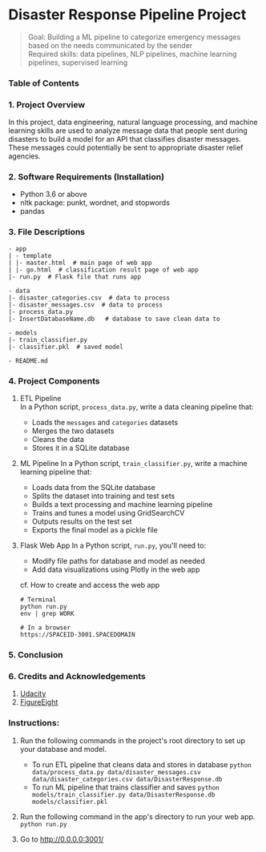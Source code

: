 # Disaster Response Pipeline Project
> Goal: Building a ML pipeline to categorize emergency messages based on the needs communicated by the sender <br>
> Required skills: data pipelines, NLP pipelines, machine learning pipelines, supervised learning

### Table of Contents

### 1. Project Overview
In this project, data engineering, natural language processing, and machine learning skills are used to analyze message data that people sent during disasters to build a model for an API that classifies disaster messages. These messages could potentially be sent to appropriate disaster relief agencies.

### 2. Software Requirements (Installation)
  * Python 3.6 or above
  * nltk package: punkt, wordnet, and stopwords
  * pandas

### 3. File Descriptions
  ```
  - app
  | - template
  | |- master.html  # main page of web app
  | |- go.html  # classification result page of web app
  |- run.py  # Flask file that runs app
  
  - data
  |- disaster_categories.csv  # data to process 
  |- disaster_messages.csv  # data to process
  |- process_data.py
  |- InsertDatabaseName.db   # database to save clean data to
  
  - models
  |- train_classifier.py
  |- classifier.pkl  # saved model 
  
  - README.md

  ```

### 4. Project Components
  1. ETL Pipeline  
     In a Python script, `process_data.py`, write a data cleaning pipeline that:  
     * Loads the `messages` and `categories` datasets  
     * Merges the two datasets
     * Cleans the data
     * Stores it in a SQLite database

  2. ML Pipeline
     In a Python script, `train_classifier.py`, write a machine learning pipeline that:
      * Loads data from the SQLite database
      * Splits the dataset into training and test sets
      * Builds a text processing and machine learning pipeline
      * Trains and tunes a model using GridSearchCV
      * Outputs results on the test set
      * Exports the final model as a pickle file

  3. Flask Web App
     In a Python script, `run.py`, you'll need to:
      * Modify file paths for database and model as needed
      * Add data visualizations using Plotly in the web app

     cf. How to create and access the web app
     ```
     # Terminal
     python run.py
     env | grep WORK
     
     # In a browser
     https://SPACEID-3001.SPACEDOMAIN

     ```

### 5. Conclusion

### 6. Credits and Acknowledgements
  1. [Udacity]()
  2. [FigureEight](https://www.figure-eight.com/)


### Instructions:
1. Run the following commands in the project's root directory to set up your database and model.

    - To run ETL pipeline that cleans data and stores in database
        `python data/process_data.py data/disaster_messages.csv data/disaster_categories.csv data/DisasterResponse.db`
    - To run ML pipeline that trains classifier and saves
        `python models/train_classifier.py data/DisasterResponse.db models/classifier.pkl`

2. Run the following command in the app's directory to run your web app. `python run.py`

3. Go to http://0.0.0.0:3001/

